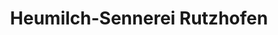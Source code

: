---
title: "Heumilch-Sennerei Rutzhofen"
url: /maierhoefen/heumilch-sennerei-rutzhofen/
shop: Käse
---